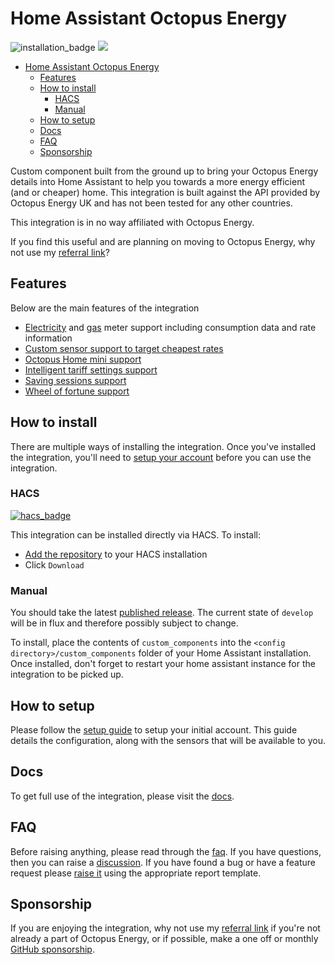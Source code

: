 # Home Assistant Octopus Energy

![installation_badge](https://img.shields.io/badge/dynamic/json?color=41BDF5&logo=home-assistant&label=integration%20usage&suffix=%20installs&cacheSeconds=15600&url=https://analytics.home-assistant.io/custom_integrations.json&query=$.octopus_energy.total) [![](https://img.shields.io/static/v1?label=Sponsor&message=%E2%9D%A4&logo=GitHub&color=%23fe8e86)](https://github.com/sponsors/bottlecapdave)
- [Home Assistant Octopus Energy](#home-assistant-octopus-energy)
  - [Features](#features)
  - [How to install](#how-to-install)
    - [HACS](#hacs)
    - [Manual](#manual)
  - [How to setup](#how-to-setup)
  - [Docs](#docs)
  - [FAQ](#faq)
  - [Sponsorship](#sponsorship)

Custom component built from the ground up to bring your Octopus Energy details into Home Assistant to help you towards a more energy efficient (and or cheaper) home. This integration is built against the API provided by Octopus Energy UK and has not been tested for any other countries. 

This integration is in no way affiliated with Octopus Energy.

If you find this useful and are planning on moving to Octopus Energy, why not use my [referral link](https://share.octopus.energy/gray-jade-372)?

## Features

Below are the main features of the integration

* [Electricity](https://bottlecapdave.github.io/HomeAssistant-OctopusEnergy/entities/electricity/) and [gas](https://bottlecapdave.github.io/HomeAssistant-OctopusEnergy/entities/gas/) meter support including consumption data and rate information
* [Custom sensor support to target cheapest rates](https://bottlecapdave.github.io/HomeAssistant-OctopusEnergy/setup/target_rate/)
* [Octopus Home mini support](https://bottlecapdave.github.io/HomeAssistant-OctopusEnergy/setup/account/#home-mini)
* [Intelligent tariff settings support](https://bottlecapdave.github.io/HomeAssistant-OctopusEnergy/entities/intelligent/)
* [Saving sessions support](https://bottlecapdave.github.io/HomeAssistant-OctopusEnergy/entities/octoplus/#saving-sessions)
* [Wheel of fortune support](https://bottlecapdave.github.io/HomeAssistant-OctopusEnergy/entities/wheel_of_fortune/)

## How to install

There are multiple ways of installing the integration. Once you've installed the integration, you'll need to [setup your account](#how-to-setup) before you can use the integration.

### HACS

[![hacs_badge](https://img.shields.io/badge/HACS-Default-41BDF5.svg?style=for-the-badge)](https://github.com/hacs/integration)

This integration can be installed directly via HACS. To install:

* [Add the repository](https://my.home-assistant.io/redirect/hacs_repository/?owner=BottlecapDave&repository=homeassistant-octopusenergy&category=integration) to your HACS installation
* Click `Download`

### Manual

You should take the latest [published release](https://github.com/BottlecapDave/HomeAssistant-OctopusEnergy/releases). The current state of `develop` will be in flux and therefore possibly subject to change.

To install, place the contents of `custom_components` into the `<config directory>/custom_components` folder of your Home Assistant installation. Once installed, don't forget to restart your home assistant instance for the integration to be picked up.

## How to setup

Please follow the [setup guide](https://bottlecapdave.github.io/HomeAssistant-OctopusEnergy/setup/account) to setup your initial account. This guide details the configuration, along with the sensors that will be available to you.

## Docs

To get full use of the integration, please visit the [docs](https://bottlecapdave.github.io/HomeAssistant-OctopusEnergy/).

## FAQ

Before raising anything, please read through the [faq](https://bottlecapdave.github.io/HomeAssistant-OctopusEnergy/faq). If you have questions, then you can raise a [discussion](https://github.com/BottlecapDave/HomeAssistant-OctopusEnergy/discussions). If you have found a bug or have a feature request please [raise it](https://github.com/BottlecapDave/HomeAssistant-OctopusEnergy/issues) using the appropriate report template.

## Sponsorship

If you are enjoying the integration, why not use my [referral link](https://share.octopus.energy/gray-jade-372) if you're not already a part of Octopus Energy, or if possible, make a one off or monthly [GitHub sponsorship](https://github.com/sponsors/bottlecapdave).

